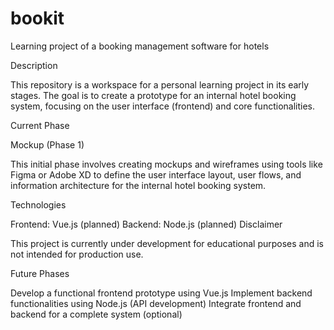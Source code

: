 # bookit

Learning project of a booking management software for hotels

Description

This repository is a workspace for a personal learning project in its early stages. The goal is to create a prototype for an internal hotel booking system, focusing on the user interface (frontend) and core functionalities.

Current Phase

Mockup (Phase 1)

This initial phase involves creating mockups and wireframes using tools like Figma or Adobe XD to define the user interface layout, user flows, and information architecture for the internal hotel booking system.

Technologies

Frontend: Vue.js (planned)
Backend: Node.js (planned)
Disclaimer

This project is currently under development for educational purposes and is not intended for production use.

Future Phases

Develop a functional frontend prototype using Vue.js
Implement backend functionalities using Node.js (API development)
Integrate frontend and backend for a complete system (optional)
